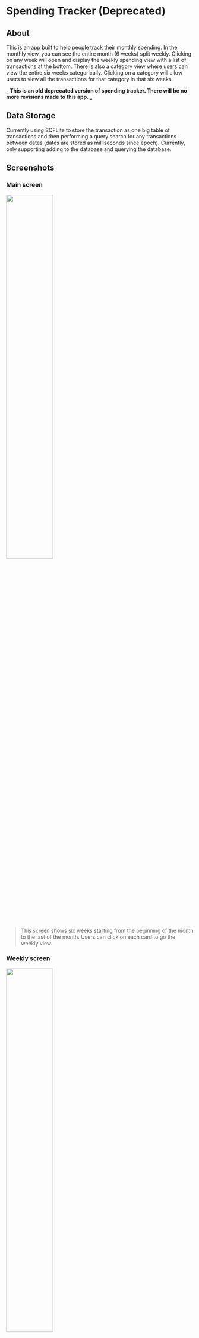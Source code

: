 # Spending Tracker (Deprecated)

## About

This is an app built to help people track their monthly spending. In the monthly view, you can see the entire month (6 weeks) split weekly. Clicking on any week will open and display the weekly spending view with a list of transactions at the bottom. There is also a category view where users can view the entire six weeks categorically. Clicking on a category will allow users to view all the transactions for that category in that six weeks.

**_ This is an old deprecated version of spending tracker. There will be no more revisions made to this app. _**

## Data Storage

Currently using SQFLite to store the transaction as one big table of transactions and then performing a query search for any transactions between dates (dates are stored as milliseconds since epoch). Currently, only supporting adding to the database and querying the database.

## Screenshots

### Main screen

<img src="screenshots/1.MainScreen.jpg"  width=50% height=50% >

> This screen shows six weeks starting from the beginning of the month to the last of the month. Users can click on each card to go the weekly view.

### Weekly screen

<img src="screenshots/2.WeeklyScreen.jpg"  width=50% height=50% >

> This screen shows the seven days of the week on a bar graph with the transactions that occured on each day at the bottom the screen. Each day also shoes the amount spent that day and the daily percentage of that take (Daily Percentage = DailyTotal/WeeklyTotal).

### Category Screen

<img src="screenshots/3.AllCategoryScreen.jpg"  width=50% height=50% >

> This screen shows all eight preset categories which allows users to click to show the current category screen.

### Current Category Screen

<img src="screenshots/5.CurrentCategory.jpg"  width=50% height=50% >

> This screen shows all transactions for a particular category that has been added by the user for the selected month.

### Add Transaction

<img src="screenshots/4a.AddTransaction.jpg"  width=50% height=50% >

### Edit Transaction

<img src="screenshots/4b.EditTransaction.jpg"  width=50% height=50% >
